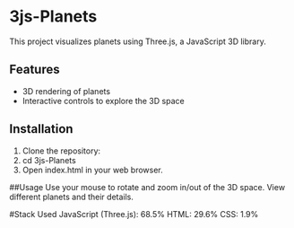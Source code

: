 # 3js-Planets

This project visualizes planets using Three.js, a JavaScript 3D library.

## Features

- 3D rendering of planets
- Interactive controls to explore the 3D space

## Installation

1. Clone the repository:
2. cd 3js-Planets
3. Open index.html in your web browser.

##Usage
Use your mouse to rotate and zoom in/out of the 3D space.
View different planets and their details.

#Stack Used
JavaScript (Three.js): 68.5%
HTML: 29.6%
CSS: 1.9%

